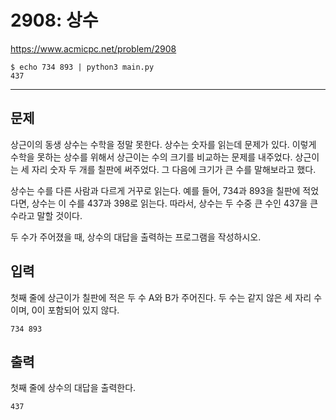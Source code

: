 # 2908: 상수

https://www.acmicpc.net/problem/2908

```
$ echo 734 893 | python3 main.py
437
```

---

## 문제

상근이의 동생 상수는 수학을 정말 못한다. 상수는 숫자를 읽는데 문제가 있다.
이렇게 수학을 못하는 상수를 위해서 상근이는 수의 크기를 비교하는 문제를
내주었다. 상근이는 세 자리 숫자 두 개를 칠판에 써주었다. 그 다음에 크기가 큰
수를 말해보라고 했다.

상수는 수를 다른 사람과 다르게 거꾸로 읽는다. 예를 들어, 734과 893을 칠판에
적었다면, 상수는 이 수를 437과 398로 읽는다. 따라서, 상수는 두 수중 큰 수인
437을 큰 수라고 말할 것이다.

두 수가 주어졌을 때, 상수의 대답을 출력하는 프로그램을 작성하시오.

## 입력

첫째 줄에 상근이가 칠판에 적은 두 수 A와 B가 주어진다. 두 수는 같지 않은 세
자리 수이며, 0이 포함되어 있지 않다.

```
734 893
```

## 출력

첫째 줄에 상수의 대답을 출력한다.

```
437
```
